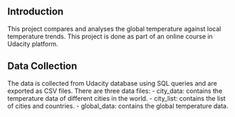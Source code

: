 ## Introduction
This project compares and analyses the global temperature against local temperature trends. This project is done as part of an online course in Udacity platform. 

## Data Collection
The data is collected from Udacity database using SQL queries and are exported as CSV files. There are three data files:
    - city_data: contains the temperature data of different cities in the world.
    - city_list: contains the list of cities and countries.
    - global_data: contains the global temperature data.

